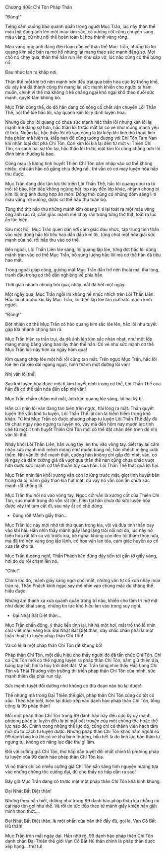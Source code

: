 




Chương 408: Chí Tôn Pháp Thân


"Đùng!"

Tiếng sấm cuồng bạo quanh quẩn trong người Mục Trần, lúc này thân thể máu thịt đang ánh lên một màu kim sắc, cả xương cốt cũng chuyển sang màu vàng, cứ như nội thể hoàn toàn bị hóa thành vàng ròng.

Màu vàng óng ánh đang điên loạn cắn xé thân thể Mục Trần, những tia lôi quang kim sắc bắn ra mơ hồ nhưng lại mang theo sức mạnh đáng sợ. Mọi chỗ nó chạy qua, thân thể hắn run lên như sắp vỡ, lúc nào cũng có thể bùng nổ.

Đau nhức lan ra khắp nơi.

Thân thể mỗi khi trở nên mạnh hơn đều trải qua biến hóa cực kỳ thống khổ, dù vậy khi đã thành công thì mang lại sức mạnh khiến cho người ta ham muốn, chính vì thế mà không ít kẻ chẳng ngại khó ngại khổ theo đuổi sức mạnh, quyết tâm không bỏ.

Mục Trần cũng thế, do đó hắn đang cố sống cố chết vận chuyển Lôi Thần Thể, nội thể lóe hắc lôi, vây quanh kim lôi ý định luyện hóa.

Nhưng dù cho lôi quang có chứa sức mạnh hắc thần lôi nhưng kim lôi lại mạnh mẽ đáng sợ hơn, hắc thần lôi trước mặt lại có vẻ như mỏng manh yếu ớt hơn. Ngẫm lại, hắc thần lôi dù sao cũng là lôi kiếp khi linh thú thoát linh hóa phàm mà hiện ra, kiếp nạn đó cũng tương đương với Chí Tôn Tam Nan khi nhân loại đột phá Chí Tôn. Còn kim lôi kia lại đến từ một vị Thiên Chí Tôn, so sánh hai sự tồn tại, hắc thần lôi trước mặt kim lôi cũng chẳng hơn lôi đình bình thường là bao.

Cũng mau là lượng tinh huyết Thiên Chí Tôn xâm nhập vào cơ thể không nhiều, chỉ cần hắn cố gắng chịu đựng nổi, thì vẫn có cơ may luyện hóa hấp thu được.

Mục Trần đang dốc tận lực thi triển Lôi Thần Thể, hắc lôi quang chui ra từ mỗi tế bào, liên tiếp không ngừng hết lớp này đến lớp khác, nhanh chóng bị kim lôi óng ánh dung hợp ăn mòn. Đồng thời cũng có những đốm sáng li ti màu vàng rơi xuống, được cơ thể hấp thụ toàn bộ.

Từng thớ thịt hấp thu những mảnh kim quang li ti lại toát ra một màu vàng óng ánh rực rỡ, cảm giác mạnh mẽ chạy rần trong từng thớ thịt, toát ra lúc ẩn lúc hiện.

Sau một hồi, Mục Trần quen dần với cảm giác đau nhức, tập trung tinh thần vào việc dùng hắc lôi tiêu hao dần dần kim lôi, từng chút một hóa giải sức mạnh của nó, rồi hấp thu vào cơ thể.

Bên ngoài, Lôi Thần Liên lóe sáng, lôi quang lập lòe, từng đợt hắc lôi dũng mãnh tràn vào cơ thể Mục Trần, bổ sung lượng hắc lôi mà cơ thể hắn đã tiêu hao mất.

Trong ngoài giáp công, gương mặt Mục Trần dần trở nên thoải mái thả lỏng, tranh đấu trong cơ thể dần nghiêng về phía hắn.

Thời gian nhanh chóng trôi qua, nháy mắt đã hết một ngày.

Một ngày qua, Mục Trần ngồi im không hề nhúc nhích trên Lôi Thần Liên. Hắc lôi như phủ kín lấy Mục Trần, lôi điện lập lòe tản mát sức mạnh kinh người.

"Đùng!"

Đột nhiên cơ thể Mục Trần có hào quang kim sắc lóe lên, hắc lôi như tuyết gặp lửa nhanh chóng tan rã.

Mục Trần hiện ra trần trụi, da dẻ ánh lên kim sắc nhàn nhạt, như một lớp màng mỏng bằng vàng bao lấy thân thể hắn. Có vẻ như sức mạnh cơ thể Mục Trần lúc này hơn xa ngày hôm qua!

Kim quang chớp lóe một hồi rồi cũng tan mất. Trên ngực Mục Trần, hắc lôi lóe lên rồi kéo dài ngang ngực, hình thành một đường lôi văn!

Nhị văn lôi thể!

Sau khi luyện hóa được một ít kim huyết dính trong cơ thể, Lôi Thần Thể của hắn đã có thể tiến hóa đến cấp nhị văn!

Mục Trần chầm chậm mở mắt, ánh kim quang lóe sáng, lợi hại kỳ bí.

Hắn cúi nhìn lôi văn đang tan biến trên ngực, hài lòng ra mặt. Thần quyết luyện thể vốn khó tu luyện, Lôi Thần Thể lại còn là hiểm hiểm trong khó khăn. Từ khi Mục Trần có được phương pháp tu luyện Lôi Thần Thể đầy đủ thì chưa ngày nào ngưng tu luyện nó, vậy mà đến hôm nay mượn lực tinh chế từ một ít tinh huyết Thiên Chí Tôn mới có thể đặt chân đến trình độ nhị văn lôi thể.

Nhảy khỏi Lôi Thần Liên, hắn vung tay lên thu vào vòng tay. Siết tay lại cảm nhận sức mạnh mới mênh mông như muốn bùng nổ, hắn nhếch miệng cười thầm. Nhị văn lôi thể mạnh thật, cường hãn không chỉ gấp đôi nhất văn, có lẽ ngay cả đám cường giả đã vượt qua thân thể nan cũng chưa chắc vượt hơn được sức mạnh cơ thể thuần túy của hắn. Lôi Thần Thể thật quá lợi hại.

Mục Trần nhìn lên khối xương vẫn còn lơ lửng trước mặt, giọt tinh huyết bên trong đã bị mảnh giấy than kia hút mất, dù vậy nó vẫn còn ẩn chứa sức mạnh rất khổng lồ.

Mục Trần thu hồi nó vào vòng tay. Ngọc cốt vẫn là xương cốt của Thiên Chí Tôn, sức mạnh trong đó vẫn rất lớn, hiện tại hắn chưa đủ sức luyện hóa được vậy thì tạm cất đi, sau này ắt có chỗ dùng.

- Đúng rồi! Mảnh giấy than...

Mục Trần lúc này mới nhớ tới thứ quan trọng kia, vội vã đưa tinh thần bay vào khí hải. Hắn nhìn thấy mảnh giấy lẳng lặng trôi nổi nơi đó, lúc này nó biến hóa rất lớn so với trước kia, bề ngoài không còn đen tối thâm thúy nữa, mà đã trở nên vàng óng lấp lánh, có hoa văn lan tỏa, cảm giác huyền ảo cổ xưa rất khó tả.

Mục Trần thoáng nghĩ, Thần Phách liền đứng dậy tiến tới gần tờ giấy vàng, hơi do dự rồi chạm lên nó.

"Chíu!"

Chính lúc đó, mảnh giấy sáng ngời chói mắt, những văn tự cổ xưa nhảy múa tràn ra, Thần Phách kinh ngạc say mê nhìn vào chúng mặc dù không thể hiểu được.

Những âm thanh xa xưa quanh quẩn trong trí não, khiến cho tâm trí mờ mịt như được khai sáng, những tin tức khó hiểu lan vào trong suy nghĩ.

- Đại Nhật Bất Diệt thân...

Mục Trần chấn động, ý thức liền tỉnh lại, hít hà một hơi, mắt trố thô lố nhìn chữ viết màu vàng kia. Đại Nhật Bất Diệt thân, đây chắc chắn phải là một thần thuật tu luyện pháp thân Chí Tôn!

Và có lẽ là một pháp thân Chí Tôn rất khủng bố!

Pháp thân Chí Tôn, một dấu hiệu cho thấy người đó đã tấn chức Chí Tôn. Chỉ có Chí Tôn mới có thể ngưng luyện ra pháp thân Chí Tôn, nắm giữ thiên địa, búng tay hắt hơi là hủy trời diệt đất. Mục Trần từng nhìn thấy Hắc Long Chí Tôn và Thái Thương viện trưởng thi triển pháp thân Chí Tôn của mình, sức mạnh thiên địa phải run rẩy.

Sức mạnh tuyệt đối dường như không có thủ đoạn nào bù lại được!

Thế nhưng mà trong Đại Thiên thế giới, pháp thân Chí Tôn cũng có tốt có xấu. Theo hắn biết, hiện tại được xếp vào danh hào pháp thân Chí Tôn, tổng cộng là 99 pháp thân!

Mỗi một pháp thân Chí Tôn trong 99 danh hào này đều cực kỳ uy mãnh, phương pháp tu luyện đều là bí mật bất truyền của một chủng tộc hoặc thế lực nào đó. Chính trong những thế lực đó, cũng chỉ có thành viên hạch tâm mới đủ tư cách tu luyện được. Những pháp thân Chí Tôn khác nằm ngoài số 99 danh hào kia thì có vẻ khá bình thường, hầu hết là do linh lực bản thân tự ngưng tụ, không có năng lực đặc thù gì lắm.

Đối với cường giả Chí Tôn, thứ hấp dẫn tuyệt đối nhất chính là phương pháp tu luyện của 99 danh hào pháp thân Chí Tôn kia.

Vì nó thậm chí có nhiều cường giả Chí Tôn sẵn sàng tình nguyện nương tựa vào những chủng tộc cường đại, đủ cho thấy nó hấp dẫn ra sao!

Bây giờ Mục Trần đang có trước mặt một pháp thân Chí Tôn khá kinh khủng.

Đại Nhật Bất Diệt thân!

Nhưng theo hắn biết, dường như trong 99 danh hào pháp thân kia chẳng có cái nào tên gọi như thế. Và rồi tin tức tiếp theo từ mảnh giấy khiến hắn giật mình thon thót....

Đại Nhật Bất Diệt thân, là một phần của bản thể đầy đủ, gọi là, Vạn Cổ Bất Hủ thân!

Mục Trần tròn mắt ngây dại. Hắn nhớ rõ, 99 danh hào pháp thân Chí Tôn danh chấn Đại Thiên thế giới Vạn Cổ Bất Hủ thân chính là pháp thân được xếp hạng... thứ tư!




